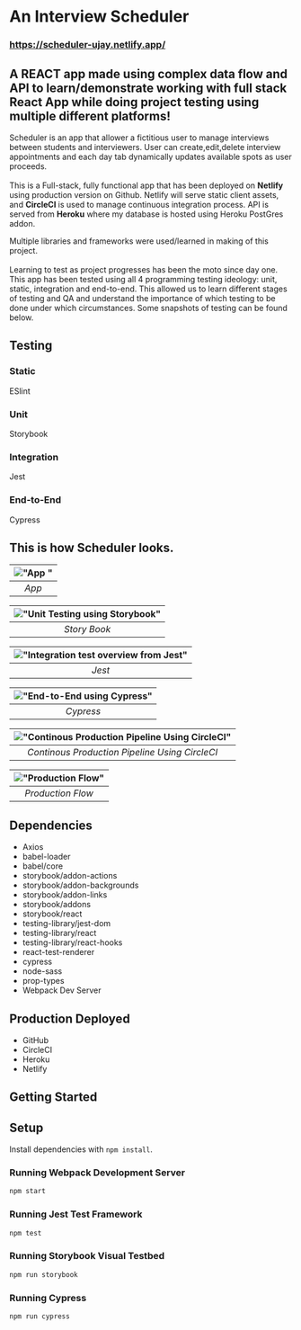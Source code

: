 # An Interview Scheduler

### https://scheduler-ujay.netlify.app/

## A REACT app made using complex data flow and API to learn/demonstrate working with full stack React App while doing project testing using multiple different platforms!

Scheduler is an app that allower a fictitious user to manage interviews between students and interviewers. User can create,edit,delete interview appointments and each day tab dynamically updates available spots as user proceeds.
<br />
<br />
This is a Full-stack, fully functional app that has been deployed on **Netlify** using production version on Github. Netlify will serve static client assets, and **CircleCI** is used to manage continuous integration process. API is served from **Heroku** where my database is hosted using Heroku PostGres addon.

Multiple libraries and frameworks were used/learned in making of this project.
<br />
<br />
Learning to test as project progresses has been the moto since day one. This app has been tested using all 4 programming testing ideology: unit, static, integration and end-to-end. This allowed us to learn different stages of testing and QA and understand the importance of which testing to be done under which circumstances. Some snapshots of testing can be found below.

## Testing

### Static

ESlint

### Unit

Storybook

### Integration

Jest

### End-to-End

Cypress

## This is how Scheduler looks.

| !["App "](https://github.com/ujjawalsidhpura/scheduler/blob/master/docs/app_flow.gif?raw=true) |
| :--------------------------------------------------------------------------------------------: |
|                                             _App_                                              |

| !["Unit Testing using Storybook"](https://github.com/ujjawalsidhpura/scheduler/blob/master/docs/storybook.png?raw=true) |
| :---------------------------------------------------------------------------------------------------------------------: |
|                                                      _Story Book_                                                       |

| !["Integration test overview from Jest"](https://github.com/ujjawalsidhpura/scheduler/blob/master/docs/jest.png?raw=true) |
| :-----------------------------------------------------------------------------------------------------------------------: |
|                                                          _Jest_                                                           |

| !["End-to-End using Cypress"](https://github.com/ujjawalsidhpura/scheduler/blob/master/docs/cypress.png?raw=true) |
| :---------------------------------------------------------------------------------------------------------------: |
|                                                     _Cypress_                                                     |

| !["Continous Production Pipeline Using CircleCI"](https://github.com/ujjawalsidhpura/scheduler/blob/production/docs/circleCi.png?raw=true) |
| :----------------------------------------------------------------------------------------------------------------------------------------: |
|                                               _Continous Production Pipeline Using CircleCI_                                               |

| !["Production Flow"](https://github.com/ujjawalsidhpura/scheduler/blob/production/docs/Production%20Flow.png?raw=true) |
| :--------------------------------------------------------------------------------------------------------------------: |
|                                                   _Production Flow_                                                    |

## Dependencies

- Axios
- babel-loader
- babel/core
- storybook/addon-actions
- storybook/addon-backgrounds
- storybook/addon-links
- storybook/addons
- storybook/react
- testing-library/jest-dom
- testing-library/react
- testing-library/react-hooks
- react-test-renderer
- cypress
- node-sass
- prop-types
- Webpack Dev Server

## Production Deployed

- GitHub
- CircleCI
- Heroku
- Netlify

## Getting Started

## Setup

Install dependencies with `npm install`.

### Running Webpack Development Server

```sh
npm start
```

### Running Jest Test Framework

```sh
npm test
```

### Running Storybook Visual Testbed

```sh
npm run storybook
```

### Running Cypress

```sh
npm run cypress
```
